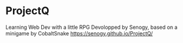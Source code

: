 # ProjectQ
Learning Web Dev with a little RPG
Devolopped by Senogy, based on a minigame by CobaltSnake
https://senogy.github.io/ProjectQ/
